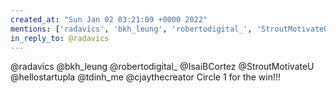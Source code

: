 ```yaml
---
created_at: "Sun Jan 02 03:21:09 +0000 2022"
mentions: ['radavics', 'bkh_leung', 'robertodigital_', 'StroutMotivateU', 'hellostartupla', 'tdinh_me', 'cjaythecreator']
in_reply_to: @radavics
---
```


@radavics @bkh_leung @robertodigital_ @IsaiBCortez @StroutMotivateU @hellostartupla @tdinh_me @cjaythecreator Circle 1 for the win!!!